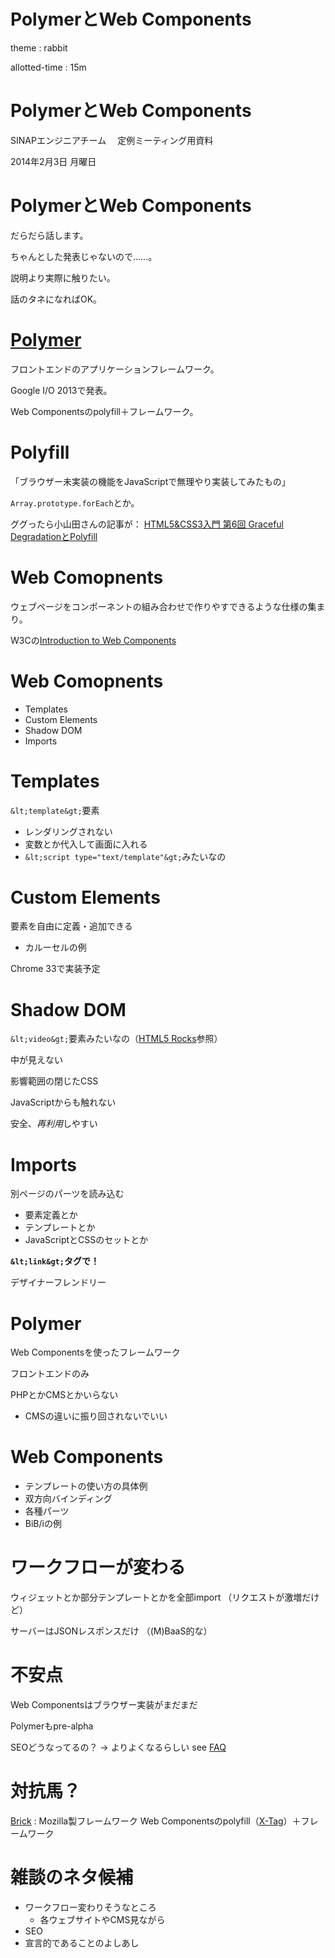 PolymerとWeb Components
=======================

theme
:  rabbit

allotted-time
:  15m

PolymerとWeb Components
=======================

SINAPエンジニアチーム
　定例ミーティング用資料

2014年2月3日 月曜日

PolymerとWeb Components
=======================

だらだら話します。

ちゃんとした発表じゃないので……。

説明より実際に触りたい。

話のタネになればOK。

[Polymer][polymer]
==================

フロントエンドのアプリケーションフレームワーク。

Google I/O 2013で発表。

Web Componentsのpolyfill＋フレームワーク。

Polyfill
========

「ブラウザー未実装の機能をJavaScriptで無理やり実装してみたもの」

`Array.prototype.forEach`とか。

ググったら小山田さんの記事が： [HTML5&CSS3入門 第6回 Graceful DegradationとPolyfill][polyfill]

Web Comopnents
==============

ウェブページをコンポーネントの組み合わせで作りやすできるような仕様の集まり。

W3Cの[Introduction to Web Components][webcomponents]

Web Comopnents
==============

* Templates
* Custom Elements
* Shadow DOM
* Imports

Templates
=========

`&lt;template&gt;`要素

* レンダリングされない
* 変数とか代入して画面に入れる
* `&lt;script type="text/template"&gt;`みたいなの

Custom Elements
===============

要素を自由に定義・追加できる

* カルーセルの例

Chrome 33で実装予定

Shadow DOM
==========
`&lt;video&gt;`要素みたいなの（[HTML5 Rocks][html5rocksshadowdom]参照）

中が見えない

影響範囲の閉じたCSS

JavaScriptからも触れない

安全、*再利用*しやすい

Imports
=======

別ページのパーツを読み込む

* 要素定義とか
* テンプレートとか
* JavaScriptとCSSのセットとか

**`&lt;link&gt;`タグで！**

デザイナーフレンドリー

Polymer
=======

Web Componentsを使ったフレームワーク

フロントエンドのみ

PHPとかCMSとかいらない

* CMSの違いに振り回されないでいい

Web Components
==============

* テンプレートの使い方の具体例
* 双方向バインディング
* 各種パーツ
* BiB/iの例

ワークフローが変わる
====================

ウィジェットとか部分テンプレートとかを全部import
（リクエストが激増だけど）

サーバーはJSONレスポンスだけ
（(M)BaaS的な）

不安点
======

Web Componentsはブラウザー実装がまだまだ

Polymerもpre-alpha

SEOどうなってるの？
  → よりよくなるらしい see [FAQ][polymerfaq]

対抗馬？
========

[Brick][brick]
:  Mozilla製フレームワーク
   Web Componentsのpolyfill（[X-Tag][x-tag]）＋フレームワーク

雑談のネタ候補
==============

* ワークフロー変わりそうなところ
  * 各ウェブサイトやCMS見ながら
* SEO
* 宣言的であることのよしあし

[polymer]: http://www.x-tags.org/
[polyfill]: http://www.adobe.com/jp/devnet/dreamweaver/articles/html5pack_css3_part6.html
[webcomponents]: http://w3c.github.io/webcomponents/explainer/
[html5rocksshadowdom]: http://www.html5rocks.com/ja/tutorials/video/basics/
[polymerfaq]: http://www.polymer-project.org/faq.html#seo
[brick]: http://mozilla.github.io/brick/
[x-tag]: http://www.x-tags.org/
